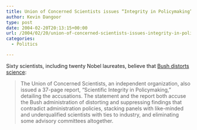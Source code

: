 ```yaml
---
title: Union of Concerned Scientists issues “Integrity in Policymaking” report
author: Kevin Dangoor
type: post
date: 2004-02-20T20:13:15+00:00
url: /2004/02/20/union-of-concerned-scientists-issues-integrity-in-policymaking-report/
categories:
  - Politics

---
```

Sixty scientists, including twenty Nobel laureates, believe that [Bush distorts science][1]:

> The Union of Concerned Scientists, an independent organization, also issued a 37-page report, &#8220;Scientific Integrity in Policymaking,&#8221; detailing the accusations. The statement and the report both accuse the Bush administration of distorting and suppressing findings that contradict administration policies, stacking panels with like-minded and underqualified scientists with ties to industry, and eliminating some advisory committees altogether.

 [1]: http://www.wired.com/news/medtech/0,1286,62339,00.html "Wired News: Scientists: Bush Distorts Science"